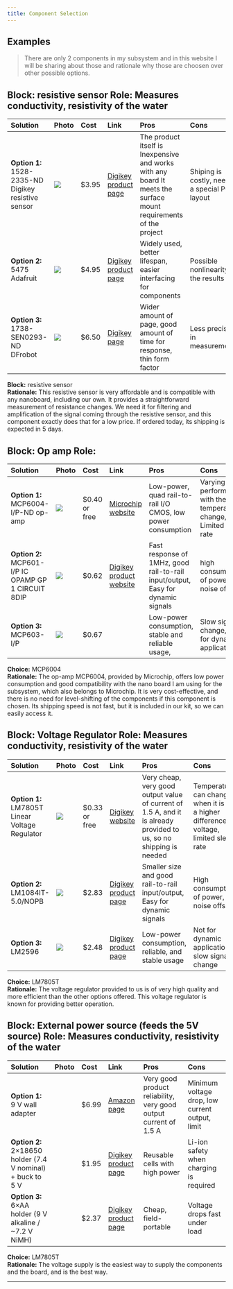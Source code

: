```yaml
---
title: Component Selection 
---
```


## Examples



> There are only 2 components in my subsystem and in this website I will be sharing about those and rationale why those are choosen over other possible options.


## **Block:** resistive sensor **Role:** Measures conductivity, resistivity of the water 

| Solution | Photo | Cost | Link | Pros | Cons |
| :---- | :---- | :---- | :---- | :---- | :---- |
| **Option 1:** 1528-2335-ND Digikey resistive sensor | ![](https://mm.digikey.com/Volume0/opasdata/d220001/derivates/1/100/948/661/SEN0293_sml.jpg) | $3.95 | [Digikey product page](https://www.digikey.com/en/products/detail/adafruit-industries-llc/166/7393589?gclsrc=aw.ds&gad_source=1&gad_campaignid=20232005509&gbraid=0AAAAADrbLliL8TzXuQg7x9tLNvO4PqNgi&gclid=CjwKCAjw0sfHBhB6EiwAQtv5qagfMTuvM6EWfkF-lDEyOs6MVN03ChBavjL6tKcwhR8kXR566HCPExoCmlEQAvD_BwE) | The product itself is Inexpensive and works with any board It meets the surface mount requirements of the project | Shiping is costly, needs a special PCB layout |
| **Option 2:** 5475 Adafruit | ![](https://mm.digikey.com/Volume0/opasdata/d220001/derivates/1/003/217/472/MFG_5475_sml%28200x200%29.jpg) | $4.95 | [Digikey product page](https://www.digikey.com/en/products/detail/adafruit-industries-llc/5475/22162362?gclsrc=aw.ds&gad_source=1&gad_campaignid=20232005509&gbraid=0AAAAADrbLliA2QPoBJaKgRRDCe-E96ysN&gclid=CjwKCAjw0sfHBhB6EiwAQtv5qYGZCGvvPbDwf9DDm2bSefonA0HU3gFHJq1bK3vT8t_ols2fsJB0wxoCc_sQAvD_BwE) | Widely used, better lifespan, easier interfacing for components | Possible nonlinearity in the results |
| **Option 3:** 1738-SEN0293-ND DFrobot | ![](https://mm.digikey.com/Volume0/opasdata/d220001/derivates/1/100/948/661/SEN0293_sml.jpg) | $6.50 | [Digikey page](https://www.digikey.com/en/products/detail/dfrobot/SEN0293/10136549?gclsrc=aw.ds&gad_source=1&gad_campaignid=20232005509&gbraid=0AAAAADrbLliA2QPoBJaKgRRDCe-E96ysN&gclid=CjwKCAjw0sfHBhB6EiwAQtv5qb1dP63M7VRu8O6ERff4Tu-m0pQPTGdx5_IjUZ6b_PNYJ37PUhoaVBoCrzEQAvD_BwE) | Wider amount of page, good amount of time for response, thin form factor | Less precise in measurements |

**Block:** resistive sensor  
**Rationale:** This resistive sensor is very affordable and is compatible with any nanoboard, including our own. It provides a straightforward measurement of resistance changes. We need it for filtering and amplification of the signal coming through the resistive sensor, and this component exactly does that for a low price. If ordered today, its shipping is expected in 5 days.

## **Block**: Op amp **Role:** 

| Solution | Photo | Cost | Link | Pros | Cons |
| :---- | :---- | :---- | :---- | :---- | :---- |
| **Option 1:** MCP6004-I/P-ND op-amp | ![](https://mraruziev.github.io/02-Component-Selection/images.jpeg) | $0.40 or free | [Microchip website](https://www.microchip.com/en-us/product/mcp6004) | Low-power, quad rail-to-rail I/O CMOS, low power consumption | Varying performance with the temperature change, Limited slew rate |
| **Option 2:** MCP601-I/P IC OPAMP GP 1 CIRCUIT 8DIP | ![](https://mm.digikey.com/Volume0/opasdata/d220001/derivates/1/300/341/924/150%7EC04-018%7EP%2C%20PA%7E8_sml%28200x200%29.jpg) | $0.62 | [Digikey product website](https://www.digikey.com/en/products/detail/microchip-technology/MCP601-I-P/305930) | Fast response of 1MHz, good rail-to-rail input/output, Easy for dynamic signals | high consumption of power, noise offset |
| **Option 3:** MCP603-I/P   | ![](https://mm.digikey.com/Volume0/opasdata/d220001/derivates/1/300/341/924/150%7EC04-018%7EP%2C%20PA%7E8_sml%28200x200%29.jpg) | $0.67 |  | Low-power consumption, stable and reliable usage,  | Slow signal change, Not for dynamic applications |

**Choice:** MCP6004  
**Rationale:** The op-amp MCP6004, provided by Microchip, offers low power consumption and good compatibility with the nano board I am using for the subsystem, which also belongs to Microchip. It is very cost-effective, and there is no need for level-shifting of the components if this component is chosen. Its shipping speed is not fast, but it is included in our kit, so we can easily access it.

## **Block**: Voltage Regulator **Role:** Measures conductivity, resistivity of the water 

| Solution | Photo | Cost | Link | Pros | Cons |
| :---- | :---- | :---- | :---- | :---- | :---- |
| **Option 1:** LM7805T Linear Voltage Regulator | ![](https://mm.digikey.com/Volume0/opasdata/d220001/derivates/1/001/176/122/MFG_5536_TO-220-3L_sml%28200x200%29.jpg) | $0.33 or free | [Digikey website](https://www.digikey.com/en/products/detail/taejin/LM7805T/22237260) | Very cheap, very good output value of current of 1.5 A, and it is already provided to us, so no shipping is needed | Temperature can change when it is at a higher difference of voltage, limited slew rate |
| **Option 2:** LM1084IT-5.0/NOPB | ![](https://mm.digikey.com/Volume0/opasdata/d220001/derivates/1/100/625/374/296%7ET03B%7ENDE%7E3_sml.jpg) | $2.83 | [Digikey product page](https://www.digikey.com/en/products/detail/texas-instruments/LM1084IT-5-0-NOPB/363556) | Smaller size and good rail-to-rail input/output, Easy for dynamic signals | High consumption of power, noise offset |
| **Option 3:** LM2596   | ![](https://i.ebayimg.com/images/g/m10AAOSwquxgONfC/s-l1600.webp) | $2.48 | [Digikey product page](https://www.digikey.com/en/products/detail/microchip-technology/MCP603-I-P/305934?gclsrc=aw.ds&gad_source=1&gad_campaignid=20228387720&gbraid=0AAAAADrbLlh_36NL6tG2xM8sOANdgFkI4&gclid=CjwKCAjw0sfHBhB6EiwAQtv5qYySUVtsJZWfFdD2i3Bas2rJTBIOqGb7fxJG9O-PzXONhinhUFv1wRoCqyUQAvD_BwE) | Low-power consumption, reliable, and stable usage | Not for dynamic applications, slow signal change |

**Choice:** LM7805T  
**Rationale:** The voltage regulator provided to us is of very high quality and more efficient than the other options offered. This voltage regulator is known for providing better operation.

## **Block**: External power source (feeds the 5V source) **Role:** Measures conductivity, resistivity of the water 

| Solution | Photo | Cost | Link | Pros | Cons |
| :---- | :---- | :---- | :---- | :---- | :---- |
| **Option 1:** 9 V wall adapter |  | $6.99 | [Amazon page](https://a.co/d/5kdQfle) | Very good product reliability, very good output current of 1.5 A | Minimum voltage drop, low current output, limit |
| **Option 2:** 2×18650 holder (7.4 V nominal) \+ buck to 5 V | | $1.95 | [Digikey product page](https://www.digikey.com/en/products/detail/sparkfun-electronics/09925/6161750?gclsrc=aw.ds&gad_source=1&gad_campaignid=20243136172&gbraid=0AAAAADrbLlgSxdqAKiMGbhVU1YZ4yrhJC&gclid=CjwKCAjwjffHBhBuEiwAKMb8pMX1Q0fG5C3S9-WLJntinuMTixVbnmRQIk70FfwKcjoj_64dR--ZHRoCQQoQAvD_BwE) | Reusable cells with high power | Li-ion safety when charging is required |
| **Option 3:**  6×AA holder (9 V alkaline / \~7.2 V NiMH)  |  | $2.37 | [Digikey product page](https://www.digikey.com/en/products/detail/mpd-memory-protection-devices-/BH26AASF/470766?gclsrc=aw.ds&gad_source=1&gad_campaignid=20243136172&gbraid=0AAAAADrbLlgSxdqAKiMGbhVU1YZ4yrhJC&gclid=CjwKCAjwjffHBhBuEiwAKMb8pKcbMlbAca3yG5dnokIfWVpUYWIoa5xC4cm2fcq-pG9dO21qW9ZxvhoChp0QAvD_BwE) | Cheap, field-portable | Voltage drops fast under load |

**Choice:** LM7805T  
**Rationale:** The voltage supply is the easiest way to supply the components and the board, and is the best way.

---